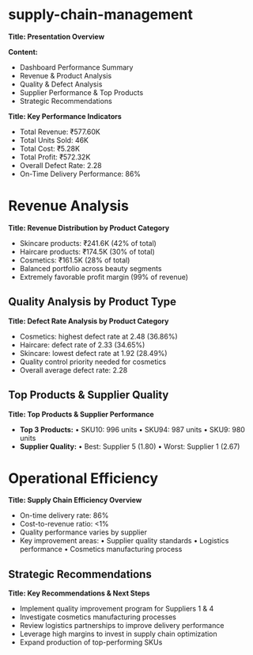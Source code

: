 # supply-chain-management

**Title: Presentation Overview**

**Content:**
- Dashboard Performance Summary
- Revenue & Product Analysis
- Quality & Defect Analysis
- Supplier Performance & Top Products
- Strategic Recommendations

**Title: Key Performance Indicators**

- Total Revenue: ₹577.60K
- Total Units Sold: 46K
- Total Cost: ₹5.28K
- Total Profit: ₹572.32K
- Overall Defect Rate: 2.28
- On-Time Delivery Performance: 86%


# Revenue Analysis
**Title: Revenue Distribution by Product Category**

- Skincare products: ₹241.6K (42% of total)
- Haircare products: ₹174.5K (30% of total)
- Cosmetics: ₹161.5K (28% of total)
- Balanced portfolio across beauty segments
- Extremely favorable profit margin (99% of revenue)


## Quality Analysis by Product Type
**Title: Defect Rate Analysis by Product Category**

- Cosmetics: highest defect rate at 2.48 (36.86%)
- Haircare: defect rate of 2.33 (34.65%)
- Skincare: lowest defect rate at 1.92 (28.49%)
- Quality control priority needed for cosmetics
- Overall average defect rate: 2.28

## Top Products & Supplier Quality
**Title: Top Products & Supplier Performance**

- **Top 3 Products:**
  • SKU10: 996 units
  • SKU94: 987 units
  • SKU9: 980 units
- **Supplier Quality:**
  • Best: Supplier 5 (1.80)
  • Worst: Supplier 1 (2.67)

# Operational Efficiency
**Title: Supply Chain Efficiency Overview**

- On-time delivery rate: 86%
- Cost-to-revenue ratio: <1%
- Quality performance varies by supplier
- Key improvement areas:
  • Supplier quality standards
  • Logistics performance
  • Cosmetics manufacturing process

##  Strategic Recommendations
**Title: Key Recommendations & Next Steps**

- Implement quality improvement program for Suppliers 1 & 4
- Investigate cosmetics manufacturing processes
- Review logistics partnerships to improve delivery performance
- Leverage high margins to invest in supply chain optimization
- Expand production of top-performing SKUs

